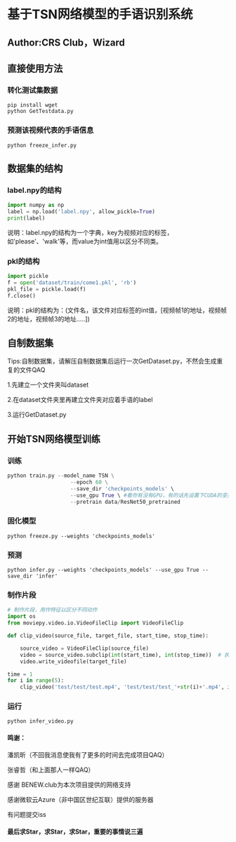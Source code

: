 # 基于TSN网络模型的手语识别系统

## Author:CRS Club，Wizard

## 直接使用方法

### 转化测试集数据
```shell
pip install wget
python GetTestdata.py
```

### 预测该视频代表的手语信息
```shell
python freeze_infer.py
```

## 数据集的结构

### label.npy的结构

```python
import numpy as np
label = np.load('label.npy', allow_pickle=True) 
print(label)
```

说明：label.npy的结构为一个字典，key为视频对应的标签，如'please'、'walk'等，而value为int值用以区分不同类。

### **pkl的结构**

```python
import pickle
f = open('dataset/train/come1.pkl', 'rb')
pkl_file = pickle.load(f)
f.close()
```

说明：pkl的结构为：(文件名，该文件对应标签的int值，[视频帧1的地址，视频帧2的地址，视频帧3的地址.....])

## **自制数据集**

Tips:自制数据集，请解压自制数据集后运行一次GetDataset.py，不然会生成重复的文件QAQ

1.先建立一个文件夹叫dataset

2.在dataset文件夹里再建立文件夹对应着手语的label

3.运行GetDataset.py

## 开始TSN网络模型训练

### 训练

```python
python train.py --model_name TSN \
                    --epoch 60 \
                    --save_dir 'checkpoints_models' \
                    --use_gpu True \ #看你有没有GPU，有的话先设置下CUDA的变量哦，没有就改成False
                    --pretrain data/ResNet50_pretrained
```

### 固化模型

```shell
python freeze.py --weights 'checkpoints_models'
```

### 预测

```shell
python infer.py --weights 'checkpoints_models' --use_gpu True --save_dir 'infer'
```

### 制作片段

```python
# 制作片段，用作特征以区分不同动作
import os
from moviepy.video.io.VideoFileClip import VideoFileClip

def clip_video(source_file, target_file, start_time, stop_time):

    source_video = VideoFileClip(source_file)
    video = source_video.subclip(int(start_time), int(stop_time))  # 执行剪切操作
    video.write_videofile(target_file)

time = 1
for i in range(5):
    clip_video('test/test/test.mp4', 'test/test/test_'+str(i)+'.mp4', i * time, (i + 1) * time)

```

### 运行

```shell
python infer_video.py
```

#### 鸣谢：

潘凯昕（不回我消息使我有了更多的时间去完成项目QAQ）

张睿哲（和上面那人一样QAQ）

感谢 BENEW.club为本次项目提供的网络支持

感谢微软云Azure（非中国区世纪互联）提供的服务器

有问题提交iss

#### 最后求Star，求Star，求Star，重要的事情说三遍

